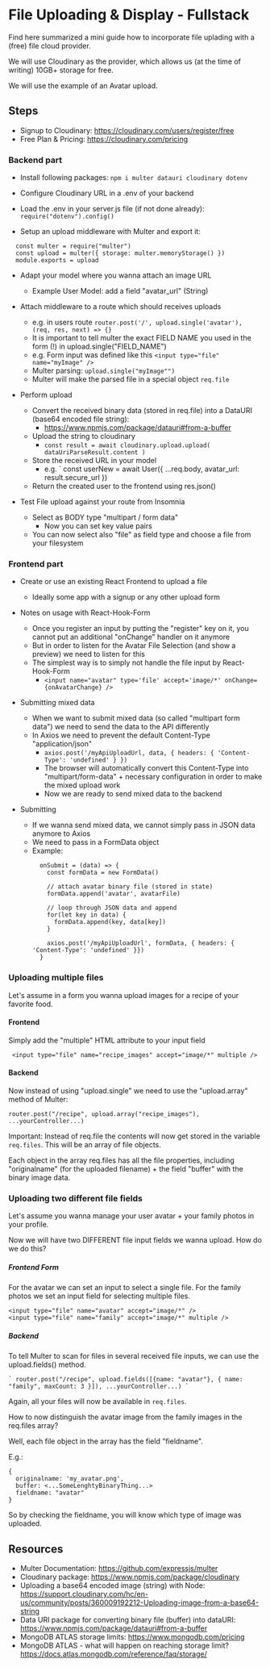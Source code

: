 # File Uploading & Display - Fullstack

Find here summarized a mini guide how to incorporate file uplading with a (free) file cloud provider.

We will use Cloudinary as the provider, which allows us (at the time of writing) 10GB+ storage for free.

We will use the example of an Avatar upload.

## Steps 

* Signup to Cloudinary: https://cloudinary.com/users/register/free
* Free Plan & Pricing: https://cloudinary.com/pricing

### Backend part

* Install following packages: `npm i multer datauri cloudinary dotenv` 
* Configure Cloudinary URL in a .env of your backend

* Load the .env in your server.js file (if not done already):  `require("dotenv").config() `

* Setup an upload middleware with Multer and export it:
```
  const multer = require("multer")
  const upload = multer({ storage: multer.memoryStorage() })
  module.exports = upload
```

* Adapt your model where you wanna attach an image URL
  * Example User Model: add a field "avatar_url" (String)

* Attach middleware to a route which should receives uploads
  * e.g. in users route `router.post('/', upload.single('avatar'), (req, res, next) => {}`
  * It is important to tell multer the exact FIELD NAME you used in the form (!) in upload.single("FIELD_NAME")
  * e.g. Form input was defined like this `<input type="file" name="myImage" />`
  * Multer parsing: `upload.single("myImage"")`
  * Multer will make the parsed file in a special object `req.file`

* Perform upload
  * Convert the received binary data (stored in req.file) into a DataURI (base64 encoded file string):
    * https://www.npmjs.com/package/datauri#from-a-buffer
  * Upload the string to cloudinary
    * `const result = await cloudinary.upload.upload( dataUriParseResult.content )`
  * Store the received URL in your model
    * e.g. ` const userNew = await User({ ...req.body, avatar_url: result.secure_url })
  * Return the created user to the frontend using res.json()

* Test File upload against your route from Insomnia
  * Select as BODY type "multipart / form data"
    * Now you can set key value pairs
  * You can now select also "file" as field type and choose a file from your filesystem

### Frontend part

* Create or use an existing React Frontend to upload a file
  * Ideally some app with a signup or any other upload form

* Notes on usage with React-Hook-Form
  * Once you register an input by putting the "register" key on it, you cannot put an additional "onChange" handler on it anymore
  * But in order to listen for the Avatar File Selection (and show a preview) we need to listen for this
  * The simplest way is to simply not handle the file input by React-Hook-Form
    * `<input name="avatar" type='file' accept='image/*' onChange={onAvatarChange} /> ` 

* Submitting mixed data
  * When we want to submit mixed data (so called "multipart form data") we need to send the data to the API differently
  * In Axios we need to prevent the default Content-Type "application/json"
    * `axios.post('/myApiUploadUrl, data, { headers: { 'Content-Type': 'undefined' } })`
    * The browser will automatically convert this Content-Type into "multipart/form-data" + necessary configuration in order to make the mixed upload work
    * Now we are ready to send mixed data to the backend

* Submitting
  * If we wanna send mixed data, we cannot simply pass in JSON data anymore to Axios
  * We need to pass in a FormData object
  * Example:
    ```
      onSubmit = (data) => {
        const formData = new FormData()

        // attach avatar binary file (stored in state)
        formData.append('avatar', avatarFile)

        // loop through JSON data and append
        for(let key in data) {
          formData.append(key, data[key])
        }

        axios.post('/myApiUploadUrl', formData, { headers: { 'Content-Type': 'undefined' }})
      }
    ```

### Uploading multiple files

Let's assume in a form you wanna upload images for a recipe of your favorite food.

#### Frontend

Simply add the "multiple" HTML attribute to your input field 

` <input type="file" name="recipe_images" accept="image/*" multiple />`

#### Backend

Now instead of using "upload.single" we need to use the "upload.array" method of Multer:

` router.post("/recipe", upload.array("recipe_images"), ...yourController...) `

Important: Instead of req.file the contents will now get stored in the variable `req.files`. This will be an array of file objects.

Each object in the array req.files has all the file properties, including "originalname" (for the uploaded filename) + the field "buffer" with the binary image data.


### Uploading two different file fields

Let's assume you wanna manage your user avatar + your family photos in your profile.

Now we will have two DIFFERENT file input fields we wanna upload. How do we do this?

##### Frontend Form

For the avatar we can set an input to select a single file.
For the family photos we set an input field for selecting multiple files.

```
<input type="file" name="avatar" accept="image/*" />
<input type="file" name="family" accept="image/*" multiple />
```

##### Backend

To tell Multer to scan for files in several received file inputs, we can use the upload.fields() method.

```
` router.post("/recipe", upload.fields([{name: "avatar"}, { name: "family", maxCount: 3 }]), ...yourController...) `

```
Again, all your files will now be available in `req.files`.

How to now distinguish the avatar image from the family images in the req.files array?

Well, each file object in the array has the field "fieldname".

E.g.: 
```
{ 
  originalname: 'my_avatar.png',
  buffer: <...SomeLenghtyBinaryThing...>
  fieldname: "avatar"
}

```

So by checking the fieldname, you will know which type of image was uploaded.


## Resources

- Multer Documentation: https://github.com/expressjs/multer 
- Cloudinary package: https://www.npmjs.com/package/cloudinary
- Uploading a base64 encoded image (string) with Node: https://support.cloudinary.com/hc/en-us/community/posts/360009192212-Uploading-image-from-a-base64-string
- Data URI package for converting binary file (buffer) into dataURI: https://www.npmjs.com/package/datauri#from-a-buffer
- MongoDB ATLAS storage limits: https://www.mongodb.com/pricing
- MongoDB ATLAS - what will happen on reaching storage limit? https://docs.atlas.mongodb.com/reference/faq/storage/
